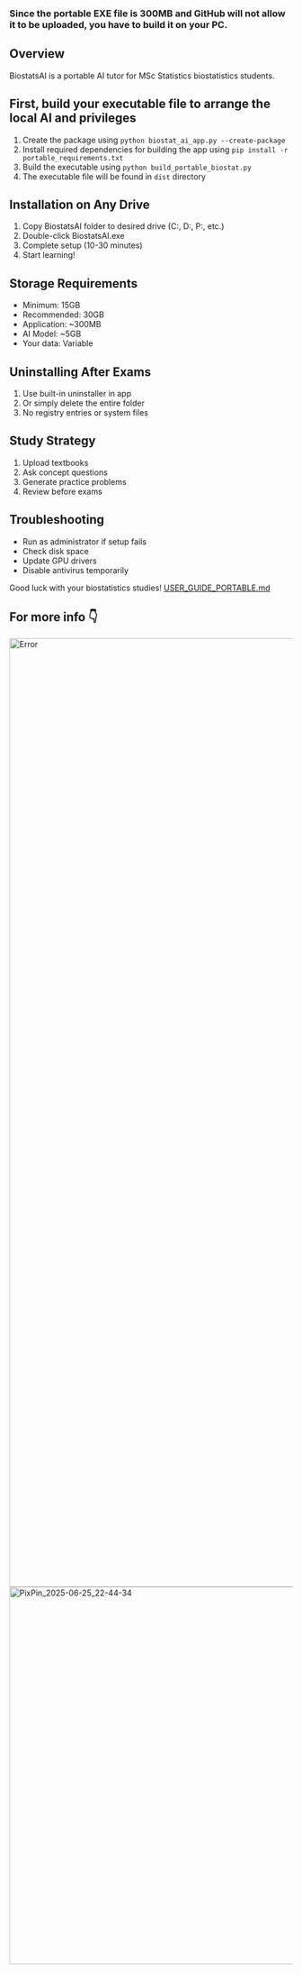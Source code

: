 ### Since the portable EXE file is 300MB and GitHub will not allow it to be uploaded, you have to build it on your PC.


## Overview
BiostatsAI is a portable AI tutor for MSc Statistics biostatistics students.

## First, build your executable file to arrange the local AI and privileges
1. Create the package using `python biostat_ai_app.py --create-package`
2. Install required dependencies for building the app using `pip install -r portable_requirements.txt`
3. Build the executable using `python build_portable_biostat.py`
4. The executable file will be found in `dist` directory 
## Installation on Any Drive
1. Copy BiostatsAI folder to desired drive (C:, D:, P:, etc.)
2. Double-click BiostatsAI.exe
3. Complete setup (10-30 minutes)
4. Start learning!

## Storage Requirements
- Minimum: 15GB
- Recommended: 30GB
- Application: ~300MB
- AI Model: ~5GB
- Your data: Variable

## Uninstalling After Exams
1. Use built-in uninstaller in app
2. Or simply delete the entire folder
3. No registry entries or system files

## Study Strategy
1. Upload textbooks
2. Ask concept questions
3. Generate practice problems
4. Review before exams

## Troubleshooting
- Run as administrator if setup fails
- Check disk space
- Update GPU drivers
- Disable antivirus temporarily

Good luck with your biostatistics studies!
 [USER_GUIDE_PORTABLE.md](https://github.com/user-attachments/files/21186249/USER_GUIDE_PORTABLE.md)
## For more info 👇
 
<img width="704" height="1684" alt="Error" src="https://github.com/user-attachments/assets/21bdb9ea-1814-4bc3-bbaf-eb4bbe7abf3a" />

<img width="711" height="670" alt="PixPin_2025-06-25_22-44-34" src="https://github.com/user-attachments/assets/aedd53c4-7448-4daa-865b-a28f3aa3002b" />

